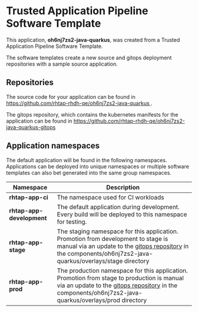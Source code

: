 # Trusted Application Pipeline Software Template

This application, **oh6nj7zs2-java-quarkus**, was created from a Trusted Application Pipeline Software Template.

The software templates create a new source and gitops deployment repositories with a sample source application. 

## Repositories

The source code for your application can be found in [https://github.com/rhtap-rhdh-qe/oh6nj7zs2-java-quarkus ](https://github.com/rhtap-rhdh-qe/oh6nj7zs2-java-quarkus ).
 
The gitops repository, which contains the kubernetes manifests for the application can be found in 
[https://github.com/rhtap-rhdh-qe/oh6nj7zs2-java-quarkus-gitops ](https://github.com/rhtap-rhdh-qe/oh6nj7zs2-java-quarkus-gitops ) 

## Application namespaces 

The default application will be found in the following namespaces. Applications can be deployed into unique namespaces or multiple software templates can also bet generated into the same group namespaces.  

|  Namespace   |  Description   |  
| -------- | -------- |
| **rhtap-app-ci** | The namespace used for CI workloads |
| **rhtap-app-development** | The default application during development. Every build will be deployed to this namespace for testing. |
| **rhtap-app-stage** | The staging namespace for this application. Promotion from development to stage is manual via an update to the [gitops repository](https://github.com/rhtap-rhdh-qe/oh6nj7zs2-java-quarkus-gitops ) in the components/oh6nj7zs2-java-quarkus/overlays/stage directory |
| **rhtap-app-prod** | The production namespace for this application. Promotion from stage to production is manual via an update to the [gitops repository](https://github.com/rhtap-rhdh-qe/oh6nj7zs2-java-quarkus-gitops ) in the components/oh6nj7zs2-java-quarkus/overlays/prod directory |